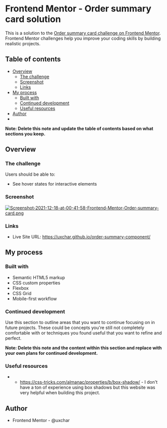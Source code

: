 # Frontend Mentor - Order summary card solution

This is a solution to the [Order summary card challenge on Frontend Mentor](https://www.frontendmentor.io/challenges/order-summary-component-QlPmajDUj). Frontend Mentor challenges help you improve your coding skills by building realistic projects. 

## Table of contents

- [Overview](#overview)
  - [The challenge](#the-challenge)
  - [Screenshot](#screenshot)
  - [Links](#links)
- [My process](#my-process)
  - [Built with](#built-with)
  - [Continued development](#continued-development)
  - [Useful resources](#useful-resources)
- [Author](#author)
- 

**Note: Delete this note and update the table of contents based on what sections you keep.**

## Overview

### The challenge

Users should be able to:

- See hover states for interactive elements

### Screenshot

[![Screenshot-2021-12-18-at-00-41-58-Frontend-Mentor-Order-summary-card.png](https://i.postimg.cc/2yq7mHSM/Screenshot-2021-12-18-at-00-41-58-Frontend-Mentor-Order-summary-card.png)](https://postimg.cc/GTCyxxYx)

### Links

- Live Site URL: https://uxchar.github.io/order-summary-component/

## My process

### Built with

- Semantic HTML5 markup
- CSS custom properties
- Flexbox
- CSS Grid
- Mobile-first workflow

### Continued development

Use this section to outline areas that you want to continue focusing on in future projects. These could be concepts you're still not completely comfortable with or techniques you found useful that you want to refine and perfect.

**Note: Delete this note and the content within this section and replace with your own plans for continued development.**

### Useful resources

- - https://css-tricks.com/almanac/properties/b/box-shadow/ - I don't have a ton of experience using box shadows but this website was very helpful when building this project.

## Author

- Frontend Mentor - @uxchar

